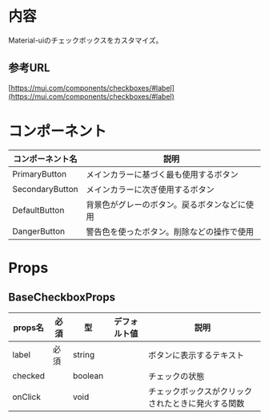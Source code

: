 # 内容

Material-uiのチェックボックスをカスタマイズ。

## 参考URL

[https://mui.com/components/checkboxes/#label](https://mui.com/components/checkboxes/#label)

# コンポーネント

|コンポーネント名|説明|
|---|---|
|PrimaryButton|メインカラーに基づく最も使用するボタン|
|SecondaryButton|メインカラーに次ぎ使用するボタン|
|DefaultButton|背景色がグレーのボタン。戻るボタンなどに使用|
|DangerButton|警告色を使ったボタン。削除などの操作で使用|

# Props

## BaseCheckboxProps

|props名|必須|型|デフォルト値|説明|
|---|---|---|---|---|
|label|必須|string||ボタンに表示するテキスト|
|checked||boolean||チェックの状態|
|onClick||void||チェックボックスがクリックされたときに発火する関数|